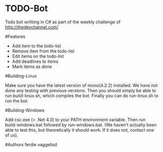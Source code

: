 # TODO-Bot

Todo bot writting in C# as part of the weekly challenge of http://thedevchannel.com/

#Features
* Add item to the todo-list
* Remove item from the todo-list
* Edit items on the todo-list
* Add deadlines to items
* Mark items as done

#Building-Linux

Make sure you have the latest version of mono(4.2.2) installed. We have not done any testing with
previous versions. Then you should simply be able to run build-linux.sh, which compiles the bot.
Finally you can do run-linux.sh to run the bot.

#Building-Windows

Add csc.exe (> .Net 4.0) to your PATH environment variable. Then run build-windows.bat followed by
run-windows.bat.
(We haven't actually been able to test this, but theoretically it should work. If it does not, contact
one of us).

#Authors
ferdie
vaggelisd